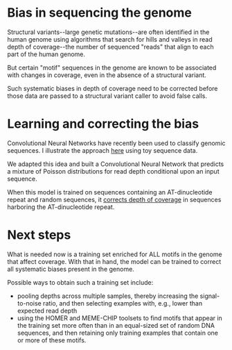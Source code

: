 # Bias in sequencing the genome  

Structural variants--large genetic mutations--are often identified 
in the human genome using algorithms that search for hills and 
valleys in read depth of coverage--the number of sequenced 
"reads" that align to each part of the human genome. 

But certain "motif" sequences in 
the genome are known to be associated with 
changes in coverage, even in the absence of a structural variant. 

Such systematic biases in depth of coverage need to be corrected 
before those data are passed to a structural variant caller 
to avoid false calls.  

# Learning and correcting the bias 

Convolutional Neural Networks have recently been used to 
classify genomic sequences. I illustrate the approach 
[here](http://nbviewer.jupyter.org/github/petermchale/denoising_coverage_profiles/blob/master/discovering_DNA_motifs_using_convnets_classification.ipynb)
using toy sequence data. 

We adapted this idea and built a Convolutional Neural Network 
that predicts a mixture of Poisson distributions for read depth
conditional upon an input sequence.

When this model is trained on sequences containing 
an AT-dinucleotide repeat and random sequences, 
it [corrects 
depth of coverage](https://colab.research.google.com/drive/1jIM5OOurbUeP_an0qiQwAsInYIHZClxf)
in sequences harboring the AT-dinucleotide repeat.    


# Next steps 

What is needed now is a training set enriched for 
ALL motifs in the genome that affect coverage. 
With that in hand, the model can be trained to correct 
all systematic biases present in the genome.  

Possible ways to obtain such a training set include: 

* pooling depths across multiple samples, thereby increasing the 
signal-to-noise ratio, and then selecting examples with, e.g., 
lower than expected read depth
* using the HOMER and MEME-CHIP toolsets 
to find motifs that appear in the training set 
more often than in an equal-sized set of random DNA sequences, 
and then retaining only training examples that 
contain one or more of these motifs.


